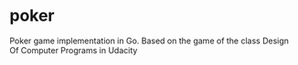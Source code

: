 poker
=====

Poker game implementation in Go.  Based on the game of the class Design Of Computer Programs in Udacity
